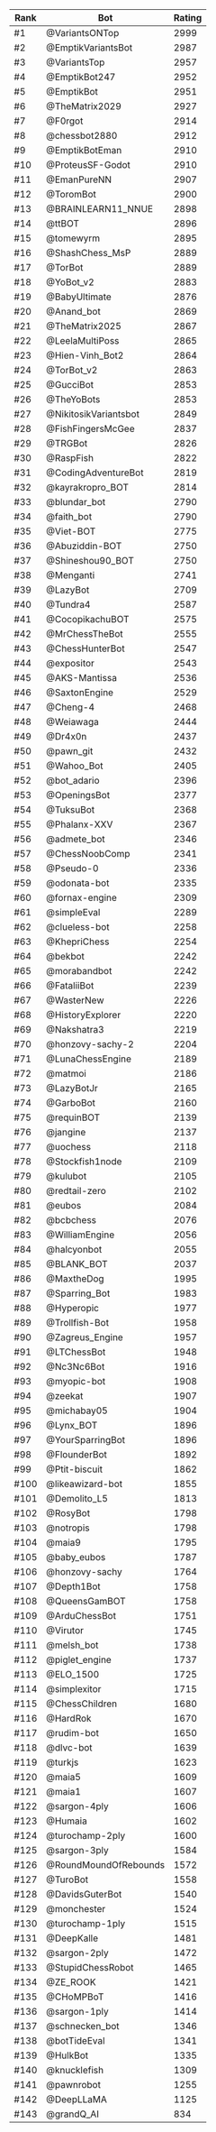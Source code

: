Rank|Bot|Rating
---|---|---
#1|@VariantsONTop|2999
#2|@EmptikVariantsBot|2987
#3|@VariantsTop|2957
#4|@EmptikBot247|2952
#5|@EmptikBot|2951
#6|@TheMatrix2029|2927
#7|@F0rgot|2914
#8|@chessbot2880|2912
#9|@EmptikBotEman|2910
#10|@ProteusSF-Godot|2910
#11|@EmanPureNN|2907
#12|@ToromBot|2900
#13|@BRAINLEARN11_NNUE|2898
#14|@ttBOT|2896
#15|@tomewyrm|2895
#16|@ShashChess_MsP|2889
#17|@TorBot|2889
#18|@YoBot_v2|2883
#19|@BabyUltimate|2876
#20|@Anand_bot|2869
#21|@TheMatrix2025|2867
#22|@LeelaMultiPoss|2865
#23|@Hien-Vinh_Bot2|2864
#24|@TorBot_v2|2863
#25|@GucciBot|2853
#26|@TheYoBots|2853
#27|@NikitosikVariantsbot|2849
#28|@FishFingersMcGee|2837
#29|@TRGBot|2826
#30|@RaspFish|2822
#31|@CodingAdventureBot|2819
#32|@kayrakropro_BOT|2814
#33|@blundar_bot|2790
#34|@faith_bot|2790
#35|@Viet-BOT|2775
#36|@Abuziddin-BOT|2750
#37|@Shineshou90_BOT|2750
#38|@Menganti|2741
#39|@LazyBot|2709
#40|@Tundra4|2587
#41|@CocopikachuBOT|2575
#42|@MrChessTheBot|2555
#43|@ChessHunterBot|2547
#44|@expositor|2543
#45|@AKS-Mantissa|2536
#46|@SaxtonEngine|2529
#47|@Cheng-4|2468
#48|@Weiawaga|2444
#49|@Dr4x0n|2437
#50|@pawn_git|2432
#51|@Wahoo_Bot|2405
#52|@bot_adario|2396
#53|@OpeningsBot|2377
#54|@TuksuBot|2368
#55|@Phalanx-XXV|2367
#56|@admete_bot|2346
#57|@ChessNoobComp|2341
#58|@Pseudo-0|2336
#59|@odonata-bot|2335
#60|@fornax-engine|2309
#61|@simpleEval|2289
#62|@clueless-bot|2258
#63|@KhepriChess|2254
#64|@bekbot|2242
#65|@morabandbot|2242
#66|@FataliiBot|2239
#67|@WasterNew|2226
#68|@HistoryExplorer|2220
#69|@Nakshatra3|2219
#70|@honzovy-sachy-2|2204
#71|@LunaChessEngine|2189
#72|@matmoi|2186
#73|@LazyBotJr|2165
#74|@GarboBot|2160
#75|@requinBOT|2139
#76|@jangine|2137
#77|@uochess|2118
#78|@Stockfish1node|2109
#79|@kulubot|2105
#80|@redtail-zero|2102
#81|@eubos|2084
#82|@bcbchess|2076
#83|@WilliamEngine|2056
#84|@halcyonbot|2055
#85|@BLANK_BOT|2037
#86|@MaxtheDog|1995
#87|@Sparring_Bot|1983
#88|@Hyperopic|1977
#89|@Trollfish-Bot|1958
#90|@Zagreus_Engine|1957
#91|@LTChessBot|1948
#92|@Nc3Nc6Bot|1916
#93|@myopic-bot|1908
#94|@zeekat|1907
#95|@michabay05|1904
#96|@Lynx_BOT|1896
#97|@YourSparringBot|1896
#98|@FlounderBot|1892
#99|@Ptit-biscuit|1862
#100|@likeawizard-bot|1855
#101|@Demolito_L5|1813
#102|@RosyBot|1798
#103|@notropis|1798
#104|@maia9|1795
#105|@baby_eubos|1787
#106|@honzovy-sachy|1764
#107|@Depth1Bot|1758
#108|@QueensGamBOT|1758
#109|@ArduChessBot|1751
#110|@Virutor|1745
#111|@melsh_bot|1738
#112|@piglet_engine|1737
#113|@ELO_1500|1725
#114|@simplexitor|1715
#115|@ChessChildren|1680
#116|@HardRok|1670
#117|@rudim-bot|1650
#118|@dlvc-bot|1639
#119|@turkjs|1623
#120|@maia5|1609
#121|@maia1|1607
#122|@sargon-4ply|1606
#123|@Humaia|1602
#124|@turochamp-2ply|1600
#125|@sargon-3ply|1584
#126|@RoundMoundOfRebounds|1572
#127|@TuroBot|1558
#128|@DavidsGuterBot|1540
#129|@monchester|1524
#130|@turochamp-1ply|1515
#131|@DeepKalle|1481
#132|@sargon-2ply|1472
#133|@StupidChessRobot|1465
#134|@ZE_ROOK|1421
#135|@CHoMPBoT|1416
#136|@sargon-1ply|1414
#137|@schnecken_bot|1346
#138|@botTideEval|1341
#139|@HulkBot|1335
#140|@knucklefish|1309
#141|@pawnrobot|1255
#142|@DeepLLaMA|1125
#143|@grandQ_AI|834
